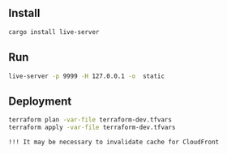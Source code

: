
## Install

```bash
cargo install live-server
```

## Run

```bash
live-server -p 9999 -H 127.0.0.1 -o  static
```

## Deployment

~~~bash
terraform plan -var-file terraform-dev.tfvars
terraform apply -var-file terraform-dev.tfvars

!!! It may be necessary to invalidate cache for CloudFront

